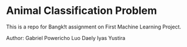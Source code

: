 # Animal Classification Problem
 
This is a repo for Bangk!t assignment on First Machine Learning Project.

Author: Gabriel Powericho Luo Daely
        Iyas Yustira
